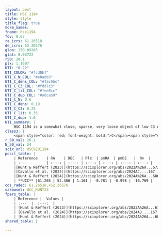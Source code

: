 ```yaml
---
layout: post
title: HSC 1194
style: style
title_flag: true
more_names: 
fname: hsc1194
fov: 0.67
ra_icrs: 61.26518
de_icrs: 52.36576
glon: 150.09205
glat: 0.03722
r50: 20.1
plx: 1.1607
UTI: "0.22"
UTI_COLOR: "#fcd0bf"
UTI_C_N_COL: "#e0a6b3"
UTI_C_dens_COL: "#fac9bc"
UTI_C_C3_COL: "#fdd7c3"
UTI_C_lit_COL: "#fee8cc"
UTI_C_dup_COL: "#a6cab9"
UTI_C_N: 0.0
UTI_C_dens: 0.19
UTI_C_C3: 0.25
UTI_C_lit: 0.33
UTI_C_dup: 1.0
UTI_summary: |
    HSC 1194 is a somewhat close, sparse, very loose object of low C3 quality. It was recently reported in the literature.<br><br><span style="color: #99180f; font-weight: bold;">Warning: </span>contains less than 25 stars with <i>P>0.5</i> estimated.
class3: |
    <span style="color: red; font-weight: bold;">C</span><span style="color: red; font-weight: bold;">C</span>
r_50_val: 20.1
N_50_val: 24
scix_url: HSC%201194
posit_table: |
    | Reference    | RA    | DEC   | Plx  | pmRA  | pmDE   |  Rv  |
    | :---         | :---: | :---: | :---: | :---: | :---: | :---: |
    |[Hunt & Reffert (2023)](https://scixplorer.org/abs/2023A%26A...673A.114H) | 61.212 | 52.389 | 1.173 | -0.755 | -1.038 | -13.637 |
    |[Cavallo et al. (2024)](https://scixplorer.org/abs/2024AJ....167...12C) | 61.307 | 52.352 | 1.174 | -- | -- | -- |
    |[Hunt & Reffert (2024)](https://scixplorer.org/abs/2024A%26A...686A..42H) | 61.212 | 52.389 | 1.173 | -0.755 | -1.038 | -13.637 |
    | **UCC** |61.265 | 52.366 | 1.161 | -0.781 | -0.998 | -16.769 | 
cds_radec: 61.26518,+52.36576
carousel: UCC_HUNT23
fpars_table: |
    | Reference |  Values |
    | :---  |  :---:  |
    | [Hunt & Reffert (2023)](https://scixplorer.org/abs/2023A%26A...673A.114H) | `AV50=0.633, diffAV50=0.514, MOD50=9.545, logAge50=8.008` |
    | [Cavallo et al. (2024)](https://scixplorer.org/abs/2024AJ....167...12C) | `AV50=0.76, dMod50=9.75, logAge50=8.24, [Fe/H]50=0.14` |
    | [Hunt & Reffert (2024)](https://scixplorer.org/abs/2024A%26A...686A..42H) | `MassJ=48.5607` |
shared_table: |
    
---
```

